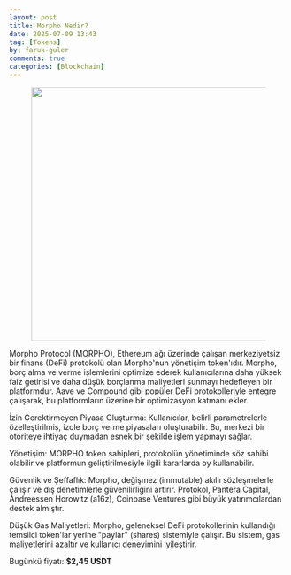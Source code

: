 ```yaml
---
layout: post
title: Morpho Nedir?
date: 2025-07-09 13:43
tag: [Tokens]
by: faruk-guler
comments: true
categories: [Blockchain]
---
```

<!-- wp:image {"id":1197,"width":"459px","height":"auto","sizeSlug":"large","linkDestination":"none","className":"is-resized"} -->
<figure class="wp-block-image size-large is-resized"><img src="https://farukguler.com/assets/post_images/morpho.PNG?w=1024" alt="" class="wp-image-1197" style="width:459px;height:auto" /></figure>
<!-- /wp:image -->

<!-- wp:paragraph -->
<p>Morpho Protocol (MORPHO), Ethereum ağı üzerinde çalışan merkeziyetsiz bir finans (DeFi) protokolü olan Morpho'nun yönetişim token'ıdır. Morpho, borç alma ve verme işlemlerini optimize ederek kullanıcılarına daha yüksek faiz getirisi ve daha düşük borçlanma maliyetleri sunmayı hedefleyen bir platformdur. Aave ve Compound gibi popüler DeFi protokolleriyle entegre çalışarak, bu platformların üzerine bir optimizasyon katmanı ekler.</p>
<!-- /wp:paragraph -->

<!-- wp:paragraph -->
<p>İzin Gerektirmeyen Piyasa Oluşturma: Kullanıcılar, belirli parametrelerle özelleştirilmiş, izole borç verme piyasaları oluşturabilir. Bu, merkezi bir otoriteye ihtiyaç duymadan esnek bir şekilde işlem yapmayı sağlar.</p>
<!-- /wp:paragraph -->

<!-- wp:paragraph -->
<p>Yönetişim: MORPHO token sahipleri, protokolün yönetiminde söz sahibi olabilir ve platformun geliştirilmesiyle ilgili kararlarda oy kullanabilir.</p>
<!-- /wp:paragraph -->

<!-- wp:paragraph -->
<p>Güvenlik ve Şeffaflık: Morpho, değişmez (immutable) akıllı sözleşmelerle çalışır ve dış denetimlerle güvenilirliğini artırır. Protokol, Pantera Capital, Andreessen Horowitz (a16z), Coinbase Ventures gibi büyük yatırımcılardan destek almıştır.</p>
<!-- /wp:paragraph -->

<!-- wp:paragraph -->
<p>Düşük Gas Maliyetleri: Morpho, geleneksel DeFi protokollerinin kullandığı temsilci token'lar yerine "paylar" (shares) sistemiyle çalışır. Bu sistem, gas maliyetlerini azaltır ve kullanıcı deneyimini iyileştirir.</p>
<!-- /wp:paragraph -->

<!-- wp:paragraph -->
<p>Bugünkü fiyatı: <strong><strong>$2,45</strong> USDT</strong></p>
<!-- /wp:paragraph -->
